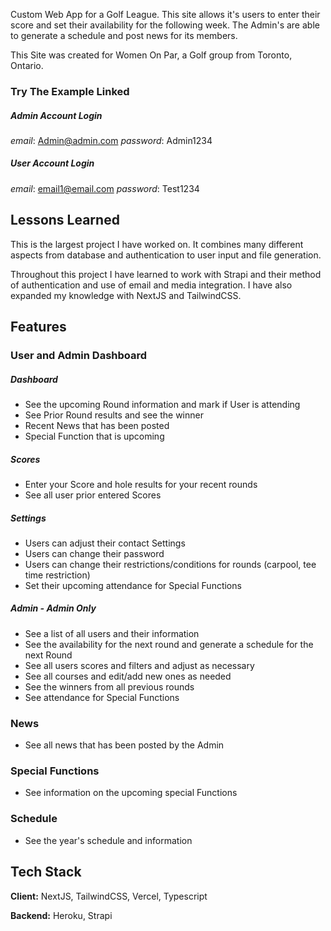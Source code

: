 Custom Web App for a Golf League. This site allows it's users to enter their score and set their availability for the following week. The Admin's are able to generate a schedule and post news for its members.

This Site was created for Women On Par, a Golf group from Toronto, Ontario.

### Try The Example Linked

##### Admin Account Login

_email_: Admin@admin.com
_password_: Admin1234

##### User Account Login

_email_: email1@email.com
_password_: Test1234

## Lessons Learned

This is the largest project I have worked on. It combines many different aspects from database and authentication to user input and file generation.

Throughout this project I have learned to work with Strapi and their method of authentication and use of email and media integration. I have also expanded my knowledge with NextJS and TailwindCSS.

## Features

### User and Admin Dashboard

##### Dashboard

- See the upcoming Round information and mark if User is attending
- See Prior Round results and see the winner
- Recent News that has been posted
- Special Function that is upcoming

##### Scores

- Enter your Score and hole results for your recent rounds
- See all user prior entered Scores

##### Settings

- Users can adjust their contact Settings
- Users can change their password
- Users can change their restrictions/conditions for rounds (carpool, tee time restriction)
- Set their upcoming attendance for Special Functions

##### Admin - Admin Only

- See a list of all users and their information
- See the availability for the next round and generate a schedule for the next Round
- See all users scores and filters and adjust as necessary
- See all courses and edit/add new ones as needed
- See the winners from all previous rounds
- See attendance for Special Functions

### News

- See all news that has been posted by the Admin

### Special Functions

- See information on the upcoming special Functions

### Schedule

- See the year's schedule and information

## Tech Stack

**Client:** NextJS, TailwindCSS, Vercel, Typescript

**Backend:** Heroku, Strapi
